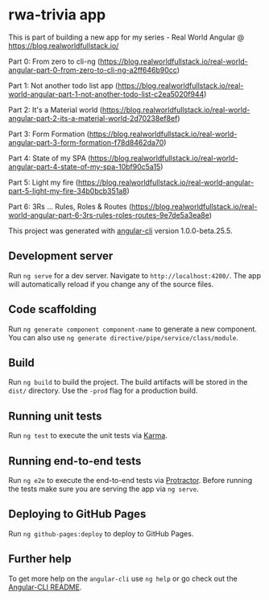 # rwa-trivia app

This is part of building a new app for my series - Real World Angular @ https://blog.realworldfullstack.io/

Part 0: From zero to cli-ng (https://blog.realworldfullstack.io/real-world-angular-part-0-from-zero-to-cli-ng-a2ff646b90cc)

Part 1: Not another todo list app (https://blog.realworldfullstack.io/real-world-angular-part-1-not-another-todo-list-c2ea5020f944)

Part 2: It's a Material world (https://blog.realworldfullstack.io/real-world-angular-part-2-its-a-material-world-2d70238ef8ef)

Part 3: Form Formation (https://blog.realworldfullstack.io/real-world-angular-part-3-form-formation-f78d8462da70)

Part 4: State of my SPA (https://blog.realworldfullstack.io/real-world-angular-part-4-state-of-my-spa-10bf90c5a15)

Part 5: Light my fire (https://blog.realworldfullstack.io/real-world-angular-part-5-light-my-fire-34b0bcb351a8)

Part 6: 3Rs ... Rules, Roles & Routes (https://blog.realworldfullstack.io/real-world-angular-part-6-3rs-rules-roles-routes-9e7de5a3ea8e)

This project was generated with [angular-cli](https://github.com/angular/angular-cli) version 1.0.0-beta.25.5.

## Development server
Run `ng serve` for a dev server. Navigate to `http://localhost:4200/`. The app will automatically reload if you change any of the source files.

## Code scaffolding

Run `ng generate component component-name` to generate a new component. You can also use `ng generate directive/pipe/service/class/module`.

## Build

Run `ng build` to build the project. The build artifacts will be stored in the `dist/` directory. Use the `-prod` flag for a production build.

## Running unit tests

Run `ng test` to execute the unit tests via [Karma](https://karma-runner.github.io).

## Running end-to-end tests

Run `ng e2e` to execute the end-to-end tests via [Protractor](http://www.protractortest.org/).
Before running the tests make sure you are serving the app via `ng serve`.

## Deploying to GitHub Pages

Run `ng github-pages:deploy` to deploy to GitHub Pages.

## Further help

To get more help on the `angular-cli` use `ng help` or go check out the [Angular-CLI README](https://github.com/angular/angular-cli/blob/master/README.md).
